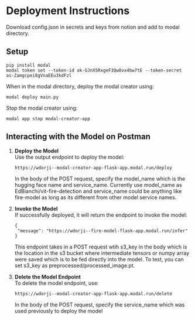 # Deployment Instructions

Download config.json in secrets and keys from notion and add to modal directory.

## Setup

```
pip install modal
modal token set --token-id ak-GJnX5RxgeF3Qw8vx4bw7tE --token-secret as-Zamgcpei8gVnaEEu3kdFzl
```

When in the modal directory, deploy the modal creator using:

```
modal deploy main.py
```

Stop the modal creator using:

```
modal app stop modal-creator-app
```

## Interacting with the Model on Postman

1. **Deploy the Model**  
   Use the output endpoint to deploy the model:

   ```
   https://wdorji--modal-creator-app-flask-app.modal.run/deploy
   ```

   In the body of the POST request, specify the model_name which is the hugging face name and service_name. Currently use model_name as EdBianchi/vit-fire-detection and service_name could be anything like fire-model as long as its different from other model service names.

2. **Invoke the Model**  
    If successfully deployed, it will return the endpoint to invoke the model:

   ```
   {
    "message": "https://wdorji--fire-model-flask-app.modal.run/infer"
   }
   ```

   This endpoint takes in a POST request wtih s3_key in the body which is the location in the s3 bucket where intermediate tensors or numpy array were saved which is to be fed directly into the model. To test, you can set s3_key as preprocessed/processed_image.pt.

3. **Delete the Model Endpoint**  
   To delete the model endpoint, use:

   ```
   https://wdorji--modal-creator-app-flask-app.modal.run/delete
   ```

   In the body of the POST request, specify the service_name which was used previously to deploy the model
